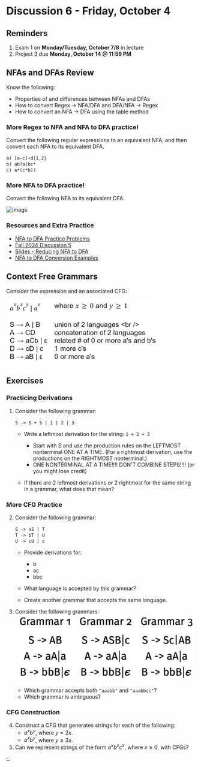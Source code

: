 # Discussion 6 - Friday, October 4

## Reminders

1. Exam 1 on **Monday/Tuesday, October 7/8** in lecture
2. Project 3 due **Monday, October 14 @ 11:59 PM**
   
## NFAs and DFAs Review
Know the following:
- Properties of and differences between NFAs and DFAs
- How to convert Regex -> NFA/DFA and DFA/NFA -> Regex
- How to convert an NFA -> DFA using the table method

### More Regex to NFA and NFA to DFA practice!
Convert the following regular expressions to an equivalent NFA, and then convert each NFA to its equivalent DFA.
```
a) [a-c]+d{1,2}
b) ab?a|bc*
c) a*(c*b)?
```
### More NFA to DFA practice!
Convert the following NFA to its equivalent DFA.

![image](https://github.com/user-attachments/assets/744bdabf-9e2f-48b8-b7bc-b75ec4b04a40)

### Resources and Extra Practice
- [NFA to DFA Practice Problems](https://bakalian.cs.umd.edu/330/practice/nfa2dfa)
- [Fall 2024 Discussion 5](https://github.com/cmsc330fall24/fall2024/blob/main/discussions/d5_nfa_dfa/README.md)
- [Slides - Reducing NFA to DFA](https://bakalian.cs.umd.edu/assets/slides/14-automata3.pdf)
- [NFA to DFA Conversion Examples](https://github.com/anwarmamat/cmsc330spring2024/blob/main/nfa2dfa/nfa2dfa.md)

## Context Free Grammars
Consider the expression and an associated CFG:
<!--
$a^xb^xc^y|a^x$ where $x \ge 0$ and $y \ge 1$
```
S -> A | B           Union of two languages
A -> CD              Concatenation of two languages
C -> aCb | ε         Related number of 0 or more  a's and b's
D -> cD | c          1 or more c's
B -> aB | ε          0 or more a's
```
-->

<img width="80%" alt="image" src="imgs/cfg.png">

## Exercises

### Practicing Derivations

1. Consider the following grammar:

   ```
   S -> S + S | 1 | 2 | 3
   ```

   - Write a leftmost derivation for the string: `1 + 2 + 3`

     - Start with S and use the production rules on the LEFTMOST nonterminal ONE AT A TIME. (For a rightmost derivation, use the productions on the RIGHTMOST nonterminal.)
     - ONE NONTERMINAL AT A TIME!!!! DON'T COMBINE STEPS!!!! (or you might lose credit)

   - If there are 2 leftmost derivations or 2 rightmost for the same string in a grammar, what does that mean?

### More CFG Practice

2. Consider the following grammar:

   ```
   S -> aS | T
   T -> bT | U
   U -> cU | ε
   ```

   - Provide derivations for:

     - b
     - ac
     - bbc

   - What language is accepted by this grammar?

   - Create another grammar that accepts the same language.

3. Consider the following grammars:
   ![cfg2](imgs/cfg2.png)

   - Which grammar accepts both `"aaabb"` and `"aaabbcc"`?
   - Which grammar is ambiguous?

### CFG Construction

4. Construct a CFG that generates strings for each of the following:
   - $a^xb^y$, where $y = 2x$.
   - $a^xb^y$, where $y \ge 3x$.
5. Can we represent strings of the form $a^xb^xc^x$, where $x \ge 0$, with CFGs?

ඞ
